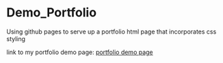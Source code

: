 # Demo_Portfolio
Using github pages to serve up a portfolio html page that incorporates css styling 

link to my portfolio demo page: 
[portfolio demo page](https://jamie-miller-rva.github.io/Demo_Portfolio/)
